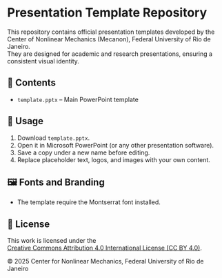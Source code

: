 # Presentation Template Repository

This repository contains official presentation templates developed by the Center of Nonlinear Mechanics (Mecanon), Federal University of Rio de Janeiro.  
They are designed for academic and research presentations, ensuring a consistent visual identity.

## 📂 Contents
- `template.pptx` – Main PowerPoint template

## 🚀 Usage
1. Download `template.pptx`.
2. Open it in Microsoft PowerPoint (or any other presentation software).
3. Save a copy under a new name before editing.
4. Replace placeholder text, logos, and images with your own content.

## 🖼 Fonts and Branding
- The template require the Montserrat font installed.    

## 📜 License
This work is licensed under the  
[Creative Commons Attribution 4.0 International License (CC BY 4.0)](http://creativecommons.org/licenses/by/4.0/).  

© 2025 Center for Nonlinear Mechanics, Federal University of Rio de Janeiro
